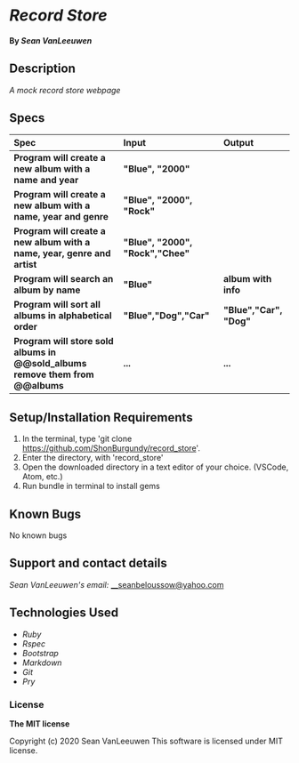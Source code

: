 # _Record Store_


#### By _**Sean VanLeeuwen**_

## Description

_A mock record store webpage_

## Specs

| Spec | Input | Output |
| :------------- | :------------- | :------------- |
| **Program will create a new album with a name and year** |**"Blue", "2000"** |  |
| **Program will create a new album with a name, year and genre** | **"Blue", "2000", "Rock"**|  |
| **Program will create a new album with a name, year, genre and artist** | **"Blue", "2000", "Rock","Chee"**|  |
| **Program will search an album by name** | **"Blue"**| **album with info**  |
| **Program will sort all albums in alphabetical order** | **"Blue","Dog","Car"**| **"Blue","Car", "Dog"**  |
| **Program will store sold albums in @@sold_albums remove them from @@albums** |**...**| **...**|



## Setup/Installation Requirements

1. In the terminal, type 'git clone https://github.com/ShonBurgundy/record_store'.
1. Enter the directory, with 'record_store' 
1. Open the downloaded directory in a text editor of your choice.
  (VSCode, Atom, etc.) 
1. Run bundle in terminal to install gems

## Known Bugs

No known bugs

## Support and contact details

_Sean VanLeeuwen's email:_
__seanbeloussow@yahoo.com

## Technologies Used

* _Ruby_
* _Rspec_
* _Bootstrap_
* _Markdown_
* _Git_
* _Pry_

### License

**The MIT license**

Copyright (c) 2020 Sean VanLeeuwen
This software is licensed under MIT license.